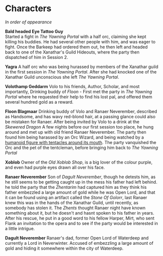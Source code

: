 # Characters
*In order of appearance*

**Bald headed Eye Tattoo Guy**  
Started a fight in *The Yawning Portal* with a half orc, claiming she kept killing his buddies. He had several other people with him, and was eager to fight. Once the Barkeep had ordered them out, he then left and headed back to one of the Xanathar's Guild Hideouts, where the party then dispatched of him in Session 2.

**Yagra** 
A half orc who was being hurassed by members of the Xanathar guild in the first session in *The Yawning Portal*. After she had knocked one of the Xanathar Guild unconscious she left *The Yawning Portal*. 

**Volothamp Geddarm** 
Volo to his friends, Author, Scholar, and most importantly, Drinking buddy of *Floon* - First met the party in *The Yawning Portal* where he requested their help to find his lost pal, and offered them several hundred gold as a reward.

**Floon Blagmaar** 
Drinking buddy of Volo and Ranaer Neverember, described as Handsome, and has wavy red-blond hair, at a passing glance could also be mistaken for Ranaer. After being invited by Volo to a drink at the *Skewered Dragon* A few nights before our first session too place, he hung around and met up with old friend Ranaer Neverember. The party then found him being harassed by an Orc Wizard, and being watched by a [humanoid figure with tentacles around its mouth](https://i.imgur.com/sveVv2B.png). The party vanquished the Orc and the pet of the tentcleman, before bringing him back to *The Yawning Portal*

**Xoblob** 
Owner of the *Old Xoblob Shop*, is a big lover of the colour purple, and even had purple eyes drawn all over his face. 

**Ranaer Neverember** 
Son of *Dagult Neverember*, though he detests him, as he still seems to be getting caught up in the mess his father had left behind. he told the party that the *Zhentarim* had captured him as they think his father embezzled a large amount of gold while he was Open Lord, and that it can be found using an artifact called the *Stone Of Golorr*, last Ranaer knew this was in the hands of the Xanathar Guild, until recently, as somebody has stolen it. The *Zhents* thought Ranaer night have known something about it, but he doesn't and hasnt spoken to his father in years. After his rescue, he put in a good word to his fellow Harper, Mirt, who sent Flank an invitation to the opera and to see if the party would be interested in a little intrigue.

**Dagult Neverember**
Ranaer's dad, former Open Lord of Waterdeep and currently a Lord in Neverwinter. Accused of embezzling a large amount of gold and hiding it somewhere within the city of Waterdeep.
